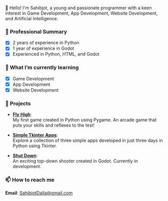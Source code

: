 👋 Hello! I'm Sahibjot, a young and passionate programmer with a keen interest in Game Development, App Development, Website Development, and Artificial Intelligence.

### 💼 Professional Summary
- [X] 2 years of experience in Python
- [X] 1 year of experience in Godot
- [X] Experienced in Python, HTML, and Godot

### 🌱 What I’m currently learning
- [X] Game Development
- [X] App Development
- [X] Website Development  

### 🚀 Projects
- [**Fly High**](https://github.com/SahibjotDalla/Fly-High):  
  My first game created in Python using Pygame. An arcade game that puts your skills and reflexes to the test!

- [**Simple Tkinter Apps**](https://github.com/SahibjotDalla/Simple-Tkinter-Apps):  
  Explore a collection of three simple apps developed in just three days in Python using Tkinter.

- [**Shut Down**](https://github.com/SahibjotDev/Shut-Down):  
  An exciting top-down shooter created in Godot. Currently in development.

### 📫 How to reach me
**Email**: SahibjotDalla@gmail.com
